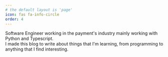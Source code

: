 ```yaml
---
# the default layout is 'page'
icon: fas fa-info-circle
order: 4
---
```


Software Engineer working in the payment's industry mainly working with Python and Typescript. <br>
I made this blog to write about things that I'm learning, from programming to anything that I find interesting.
